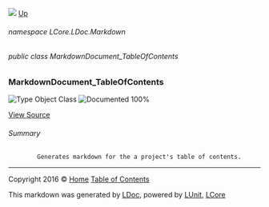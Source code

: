 ![](Content/LDoc-banner-small.png "")
[Up](docs/LDoc.md)

###### namespace LCore.LDoc.Markdown

###### public class MarkdownDocument_TableOfContents

### MarkdownDocument_TableOfContents

 ![Type Object Class](http://b.repl.ca/v1/Type-Object%20Class-blue.png "") ![Documented 100%](http://b.repl.ca/v1/Documented-100%25-brightgreen.png "")



[View Source](Markdown/Generators/MarkdownDocument_TableOfContents.cs#L)

###### Summary

            Generates markdown for the a project's table of contents.
            



---

Copyright 2016 &copy; [Home](../README.md) [Table of Contents](../TableOfContents.md)

This markdown was generated by [LDoc](https://github.com/CodeSingularity/LDoc), powered by [LUnit](https://github.com/CodeSingularity/LUnit), [LCore](https://github.com/CodeSingularity/LCore)
